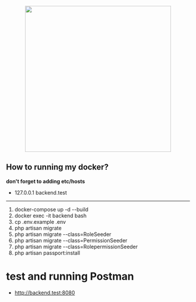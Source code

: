 <p align="center"><img src="https://instagram.fcgk28-1.fna.fbcdn.net/v/t51.2885-19/178103679_129768889205408_5633537790076949461_n.jpg?stp=dst-jpg_s150x150&_nc_ht=instagram.fcgk28-1.fna.fbcdn.net&_nc_cat=108&_nc_ohc=rq3GjHLG-e8AX_908ih&edm=ABmJApABAAAA&ccb=7-5&oh=00_AT-6lXOSKu3Z8AmlfErR6FDuSV1vkb1-9e5ppccu6iUT5A&oe=635D33BC&_nc_sid=6136e7" width="400"></p>

## How to running my docker?

**don't forget to adding etc/hosts**

-   127.0.0.1 backend.test

---

1. docker-compose up -d --build
2. docker exec -it backend bash
3. cp .env.example .env
4. php artisan migrate
5. php artisan migrate --class=RoleSeeder
6. php artisan migrate --class=PermissionSeeder
7. php artisan migrate --class=RolepermissionSeeder
8. php artisan passport:install

# test and running Postman

-   http://backend.test:8080

